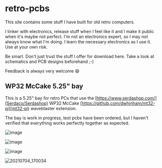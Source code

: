 # retro-pcbs
This site contains some stuff I have built for old retro computers.

I tinker with electronics, release stuff when I feel like it and I make it public when it's maybe not perfect. I'm not an electronics expert, so I may not always know what I'm doing. I learn the necessary electronics as I use it. Use at your own risk.

Be smart. Don't just trust the stuff I offer for download here. Take a look at schematics and PCB designs beforehand ;-)

Feedback is always very welcome 😄

## WP32 McCake 5.25" bay

This is a 5.25" bay for retro PCs that use the [https://www.serdashop.com/](Serdaco/Serdashop) WP32 McCake [https://github.com/dwhinham/mt32-pi](mt32-pi) waveblaster extension.

The bay is work in progress, test pcbs have been ordered, but I haven't verified that everything works perfectly together as expected.  

![image](https://user-images.githubusercontent.com/884834/124360159-944fea80-dc28-11eb-87fa-5ab4bda11be3.png)

![image](https://user-images.githubusercontent.com/884834/124390280-16084c80-dceb-11eb-9aac-38e4baddc9fc.png)

![image](https://user-images.githubusercontent.com/884834/124390288-26b8c280-dceb-11eb-93ac-455ed4f14fee.png)

![20210704_170034](https://user-images.githubusercontent.com/884834/124390199-c3c72b80-dcea-11eb-98cd-560a0d7954f7.jpg)
